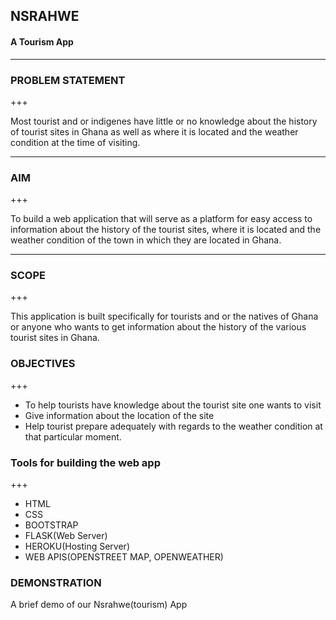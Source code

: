 ## NSRAHWE 
#### A Tourism App

---

### PROBLEM STATEMENT

+++

Most tourist and or indigenes have little or no knowledge about the history of tourist sites in Ghana as well as where it is located and the weather condition at the time of visiting.

---

### AIM

+++

To build a web application that will serve as a platform for easy access to information about the history of the tourist sites, where it is located and the weather condition of the town in which they are located in Ghana.

---

### SCOPE

+++

This application is built specifically for tourists and or the natives of Ghana or anyone who wants to get information about the history of the various tourist sites in Ghana.


### OBJECTIVES

+++

- To help tourists have knowledge about the tourist site one wants to visit
- Give information about the location of the site
- Help tourist prepare adequately with regards to the weather condition at that particular moment.

### Tools for building the web app

+++

- HTML
- CSS
- BOOTSTRAP
- FLASK(Web Server)
- HEROKU(Hosting Server)
- WEB APIS(OPENSTREET MAP, OPENWEATHER)

### DEMONSTRATION

A brief demo of our Nsrahwe(tourism) App
